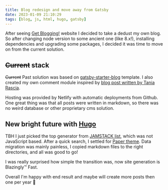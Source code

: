 ```yaml
---
title: Blog redesign and move away from Gatsby
date: 2023-01-09 21:10:29
tags: [blog, js, html, hugo, gatsby]
---
```


After seeing [Get Blogging!](https://getblogging.org/) website I decided to take a dedust my own blog. So after changing node version to some ancient one (like 8.x!), installing dependencies and upgrading some packages, I decided it was time to move on from the current solution.

## ~~Current~~ stack

~~Current~~ Past solution was based on [gatsby-starter-blog](https://www.gatsbyjs.com/starters/gatsbyjs/gatsby-starter-blog) template. I also created my own comment module inspired by [blog post written by Tania Rascia](https://www.taniarascia.com/add-comments-to-static-site/).

Hosting was provided by Netlify with automatic deployments from Github. One great thing was that all posts were written in markdown, so there was no weird database or other proprietary cms solution.

## New bright future with [Hugo](https://gohugo.io/)

TBH I just picked the top generator from [JAMSTACK list](https://jamstack.org/generators/), which was not JavaScript based. After a quick search, I settled for [Paper theme](https://github.com/nanxiaobei/hugo-paper).
Data migration was mainly painless, I copied markdown files to the right directories, and all was good to go!

I was really surprised how simple the transition was, now site generation is Blazingly™ Fast.

Overall I'm happy with end result and maybe will create more posts then one per year 🤡
